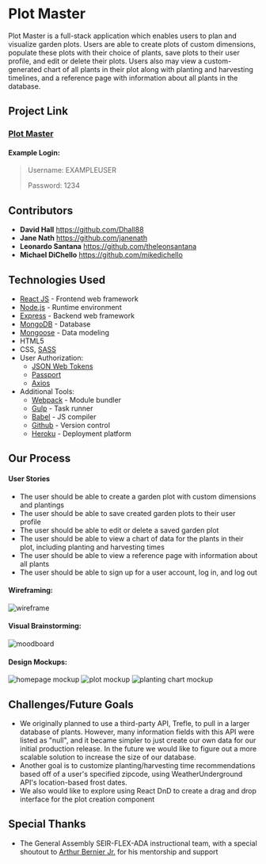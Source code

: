 # Plot Master
Plot Master is a full-stack application which enables users to plan and visualize garden plots.
Users are able to create plots of custom dimensions, populate these plots with their choice of plants, save plots to their user profile, and edit or delete their plots. 
Users also may view a custom-generated chart of all plants in their plot along with planting and harvesting timelines, and a reference page with information about all plants in the database.


## Project Link
### [Plot Master](www.link.com)

#### Example Login:
> Username: EXAMPLEUSER
>
> Password: 1234


## Contributors
* **David Hall** https://github.com/Dhall88
* **Jane Nath** https://github.com/janenath
* **Leonardo Santana** https://github.com/theleonsantana
* **Michael DiChello** https://github.com/mikedichello


## Technologies Used
* [React JS](https://reactjs.org/) - Frontend web framework
* [Node.js](https://nodejs.org/en/) - Runtime environment
* [Express](https://expressjs.com/) - Backend web framework
* [MongoDB](https://www.mongodb.com/) - Database
* [Mongoose](https://mongoosejs.com/) - Data modeling
* HTML5
* CSS, [SASS](https://sass-lang.com/)
* User Authorization:
    * [JSON Web Tokens](https://jwt.io/)
    * [Passport](http://www.passportjs.org/)
    * [Axios](https://www.npmjs.com/package/axios)
* Additional Tools: 
    * [Webpack](https://webpack.js.org/) - Module bundler
    * [Gulp](https://gulpjs.com/) - Task runner
    * [Babel](https://babeljs.io/) - JS compiler
    * [Github](https://github.com/) - Version control
    * [Heroku](https://www.heroku.com/) - Deployment platform
    
   
## Our Process

#### User Stories
* The user should be able to create a garden plot with custom dimensions and plantings
* The user should be able to save created garden plots to their user profile 
* The user should be able to edit or delete a saved garden plot
* The user should be able to view a chart of data for the plants in their plot, including planting and harvesting times
* The user should be able to view a reference page with information about all plants
* The user should be able to sign up for a user account, log in, and log out

#### Wireframing:
![wireframe](https://i.imgur.com/24SncGg.png "wireframe")

#### Visual Brainstorming:
![moodboard](https://i.imgur.com/hiojRYP.jpg "moodboard")

#### Design Mockups:
![homepage mockup](https://i.imgur.com/aPZYF17.png "homepage mockup")
![plot mockup](https://i.imgur.com/St81O6B.png "plot mockup")
![planting chart mockup](https://i.imgur.com/9JwTM3b.png "planting chart mockup")


## Challenges/Future Goals
* We originally planned to use a third-party API, Trefle, to pull in a larger database of plants. However, many information fields with this API were listed as "null", and it became simpler to just create our own data for our initial production release. In the future we would like to figure out a more scalable solution to increase the size of our database.
* Another goal is to customize planting/harvesting time recommendations based off of a user's specified zipcode, using WeatherUnderground API's location-based frost dates.
* We also would like to explore using React DnD to create a drag and drop interface for the plot creation component


## Special Thanks
* The General Assembly SEIR-FLEX-ADA instructional team, with a special shoutout to [Arthur Bernier Jr.](https://github.com/arthurbernierjr) for his mentorship and support
